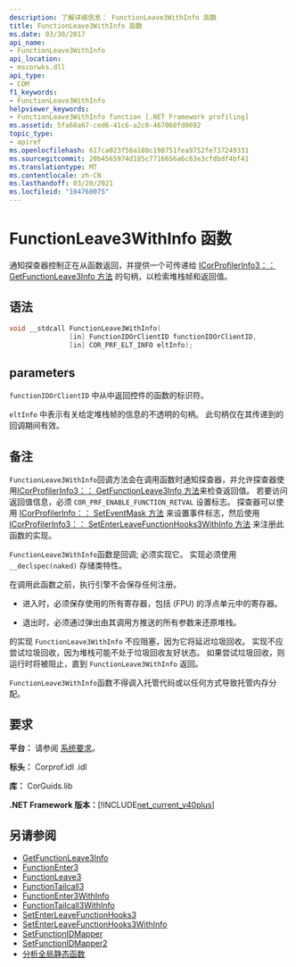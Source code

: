 ```yaml
---
description: 了解详细信息： FunctionLeave3WithInfo 函数
title: FunctionLeave3WithInfo 函数
ms.date: 03/30/2017
api_name:
- FunctionLeave3WithInfo
api_location:
- mscorwks.dll
api_type:
- COM
f1_keywords:
- FunctionLeave3WithInfo
helpviewer_keywords:
- FunctionLeave3WithInfo function [.NET Framework profiling]
ms.assetid: 5fa68a67-ced6-41c6-a2c0-467060fd0692
topic_type:
- apiref
ms.openlocfilehash: 617ca023f58a180c198751fea9752fe737249331
ms.sourcegitcommit: 20b4565974d185c7716656a6c63e3cfdbdf4bf41
ms.translationtype: MT
ms.contentlocale: zh-CN
ms.lasthandoff: 03/20/2021
ms.locfileid: "104760075"
---
```

# <a name="functionleave3withinfo-function"></a>FunctionLeave3WithInfo 函数

通知探查器控制正在从函数返回，并提供一个可传递给 [ICorProfilerInfo3：： GetFunctionLeave3Info 方法](icorprofilerinfo3-getfunctionleave3info-method.md) 的句柄，以检索堆栈帧和返回值。  
  
## <a name="syntax"></a>语法  
  
```cpp  
void __stdcall FunctionLeave3WithInfo(  
               [in] FunctionIDOrClientID functionIDOrClientID,  
               [in] COR_PRF_ELT_INFO eltInfo);  
```  
  
## <a name="parameters"></a>parameters

`functionIDOrClientID` 中从中返回控件的函数的标识符。

`eltInfo` 中表示有关给定堆栈帧的信息的不透明的句柄。 此句柄仅在其传递到的回调期间有效。

## <a name="remarks"></a>备注  

 `FunctionLeave3WithInfo`回调方法会在调用函数时通知探查器，并允许探查器使用[ICorProfilerInfo3：： GetFunctionLeave3Info 方法](icorprofilerinfo3-getfunctionleave3info-method.md)来检查返回值。 若要访问返回值信息，必须 `COR_PRF_ENABLE_FUNCTION_RETVAL` 设置标志。 探查器可以使用 [ICorProfilerInfo：： SetEventMask 方法](icorprofilerinfo-seteventmask-method.md) 来设置事件标志，然后使用 [ICorProfilerInfo3：： SetEnterLeaveFunctionHooks3WithInfo 方法](icorprofilerinfo3-setenterleavefunctionhooks3withinfo-method.md) 来注册此函数的实现。  
  
 `FunctionLeave3WithInfo`函数是回调; 必须实现它。 实现必须使用 `__declspec(naked)` 存储类特性。  
  
 在调用此函数之前，执行引擎不会保存任何注册。  
  
- 进入时，必须保存使用的所有寄存器，包括 (FPU) 的浮点单元中的寄存器。  
  
- 退出时，必须通过弹出由其调用方推送的所有参数来还原堆栈。  
  
 的实现 `FunctionLeave3WithInfo` 不应阻塞，因为它将延迟垃圾回收。 实现不应尝试垃圾回收，因为堆栈可能不处于垃圾回收友好状态。 如果尝试垃圾回收，则运行时将被阻止，直到 `FunctionLeave3WithInfo` 返回。  
  
 `FunctionLeave3WithInfo`函数不得调入托管代码或以任何方式导致托管内存分配。  
  
## <a name="requirements"></a>要求  

 **平台：** 请参阅 [系统要求](../../get-started/system-requirements.md)。  
  
 **标头：** Corprof.idl .idl  
  
 **库：** CorGuids.lib  
  
 **.NET Framework 版本：**[!INCLUDE[net_current_v40plus](../../../../includes/net-current-v40plus-md.md)]  
  
## <a name="see-also"></a>另请参阅

- [GetFunctionLeave3Info](icorprofilerinfo3-getfunctionleave3info-method.md)
- [FunctionEnter3](functionenter3-function.md)
- [FunctionLeave3](functionleave3-function.md)
- [FunctionTailcall3](functiontailcall3-function.md)
- [FunctionEnter3WithInfo](functionenter3withinfo-function.md)
- [FunctionTailcall3WithInfo](functiontailcall3withinfo-function.md)
- [SetEnterLeaveFunctionHooks3](icorprofilerinfo3-setenterleavefunctionhooks3-method.md)
- [SetEnterLeaveFunctionHooks3WithInfo](icorprofilerinfo3-setenterleavefunctionhooks3withinfo-method.md)
- [SetFunctionIDMapper](icorprofilerinfo-setfunctionidmapper-method.md)
- [SetFunctionIDMapper2](icorprofilerinfo3-setfunctionidmapper2-method.md)
- [分析全局静态函数](profiling-global-static-functions.md)
